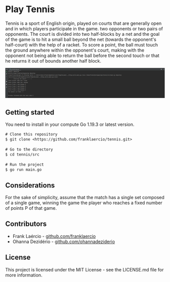 # Play Tennis

Tennis is a sport of English origin, played on courts that are generally open and in which players participate in the game.
two opponents or two pairs of opponents. The court is divided into two half-blocks by a net and the goal
of the game is to hit a small ball beyond the net (towards the opponent's half-court) with the help of a racket.
To score a point, the ball must touch the ground anywhere within the opponent's court, making
with the opponent not being able to return the ball before the second touch or that he returns it out of bounds
another half block. <br>

<img src="assets/example_match.png" alt="example the match">

## Getting started

You need to install in your compute Go 1.19.3 or latest version.

```shell
# Clone this repository
$ git clone <https://github.com/franklaercio/tennis.git>

# Go to the directory
$ cd tennis/src

# Run the project
$ go run main.go
```

## Considerations

For the sake of simplicity, assume that the match has a single set composed of a single game,
winning the game the player who reaches a fixed number of points P of that game.

## Contributors
- Frank Laércio - [github.com/franklaercio](https://github.com/franklaercio)
- Ohanna Dezidério - [github.com/ohannadeziderio](https://github.com/ohannadeziderio)

## License

This project is licensed under the MIT License - see the LICENSE.md file for more information.